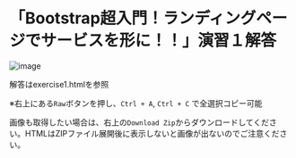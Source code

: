 # 「Bootstrap超入門！ランディングページでサービスを形に！！」演習１解答

![image](https://user-images.githubusercontent.com/62638318/188320505-593745c1-6bf1-4d9f-bb6d-c25f74a0a6b1.png)

解答はexercise1.htmlを参照

※右上にある`Raw`ボタンを押し、`Ctrl + A`, `Ctrl + C` で全選択コピー可能

画像も取得したい場合は、右上の`Download Zip`からダウンロードしてください。HTMLはZIPファイル展開後に表示しないと画像が出ないのでご注意ください。